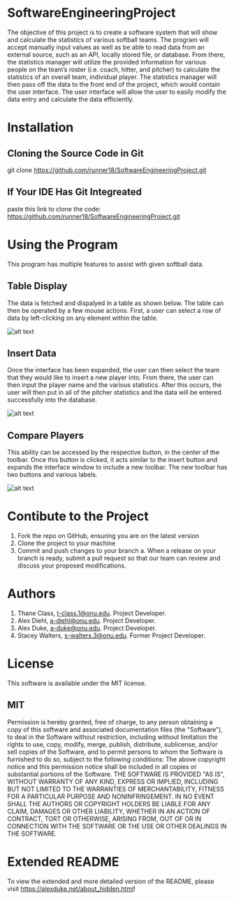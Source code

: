 # SoftwareEngineeringProject
The objective of this project is to create a software system that will show and calculate the statistics of various softball teams. The program will accept manually input values as well as be able to read data from an external source, such as an API, locally stored file, or database. From there, the statistics manager will utilize the provided information for various people on the team’s roster (i.e. coach, hitter, and pitcher) to calculate the statistics of an overall team, individual player. The statistics manager will then pass off the data to the front end of the project, which would contain the user interface. The user interface will allow the user to easily modify the data entry and calculate the data efficiently.

# Installation

## Cloning the Source Code in Git
git clone https://github.com/runner18/SoftwareEngineeringProject.git

## If Your IDE Has Git Integreated
paste this link to clone the code: https://github.com/runner18/SoftwareEngineeringProject.git

# Using the Program
This program has multiple features to assist with given softball data.

## Table Display
The data is fetched and dispalyed in a table as shown below. The table can then be operated by a few mouse actions. First, a user can select a row of data by left-clicking on any element within the table.

![alt text](https://i.imgur.com/CJ0fRwW.png)

## Insert Data
Once the interface has been expanded, the user can then select the team that they would like to insert a new player into. From there, the user can then input the player name and the various statistics. After this occurs, the user will then put in all of the pitcher statistics and the data will be entered successfully into the database. 

![alt text](https://i.imgur.com/X1q2ehA.png)

## Compare Players
This ability can be accessed by the respective button, in the center of the toolbar. Once this button is clicked, it acts similar to the insert button and expands the interface window to include a new toolbar. The new toolbar has two buttons and various labels.

![alt text](https://i.imgur.com/fUmb0hY.png)

# Contibute to the Project
1. Fork the repo on GitHub, ensuring you are on the latest version
2. Clone the project to your machine
3. Commit and push changes to your branch
   a. When a release on your branch is ready, submit a pull request so that our team can review and discuss your proposed modifications.

# Authors
1. Thane Class, t-class.1@onu.edu. Project Developer.
2. Alex Diehl, a-diehl@onu.edu. Project Developer.
3. Alex Duke, a-duke@onu.edu. Project Developer.
4. Stacey Walters, s-walters.3@onu.edu. Former Project Developer.

# License
This software is available under the MIT license.

## MIT
Permission is hereby granted, free of charge, to any person obtaining a copy of this software and associated documentation files (the "Software"), to deal in the Software without restriction, including without limitation the rights to use, copy, modify, merge, publish, distribute, sublicense, and/or sell copies of the Software, and to permit persons to whom the Software is furnished to do so, subject to the following conditions:
The above copyright notice and this permission notice shall be included in all copies or substantial portions of the Software.
THE SOFTWARE IS PROVIDED "AS IS", WITHOUT WARRANTY OF ANY KIND, EXPRESS OR IMPLIED, INCLUDING BUT NOT LIMITED TO THE WARRANTIES OF MERCHANTABILITY, FITNESS FOR A PARTICULAR PURPOSE AND NONINFRINGEMENT. IN NO EVENT SHALL THE AUTHORS OR COPYRIGHT HOLDERS BE LIABLE FOR ANY CLAIM, DAMAGES OR OTHER LIABILITY, WHETHER IN AN ACTION OF CONTRACT, TORT OR OTHERWISE, ARISING FROM, OUT OF OR IN CONNECTION WITH THE SOFTWARE OR THE USE OR OTHER DEALINGS IN THE SOFTWARE.

# Extended README
To view the extended and more detailed version of the README, please visit https://alexduke.net/about_hidden.html!
